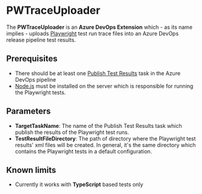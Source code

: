 # PWTraceUploader

The **PWTraceUploader** is an **Azure DevOps Extension** which - as its name implies - uploads [Playwright](https://playwright.dev) test run trace files into an Azure DevOps release pipeline test results.

## Prerequisites
- There should be at least one [Publish Test Results](https://docs.microsoft.com/en-us/azure/devops/pipelines/tasks/test/publish-test-results?view=azure-devops&tabs=trx%2Cyaml) task in the Azure DevOps pipeline
- [Node.js](https://nodejs.org/en/download/) must be installed on the server which is responsible for running the Playwright tests.

## Parameters
- **TargetTaskName**: The name of the Publish Test Results task which publish the results of the Playwright test runs.
- **TestResultFileDirectory**: The path of directory where the Playwright test results' xml files will be created. In general, it's the same directory which contains the Playwright tests in a default configuration.

## Known limits
- Currently it works with **TypeScript** based tests only

